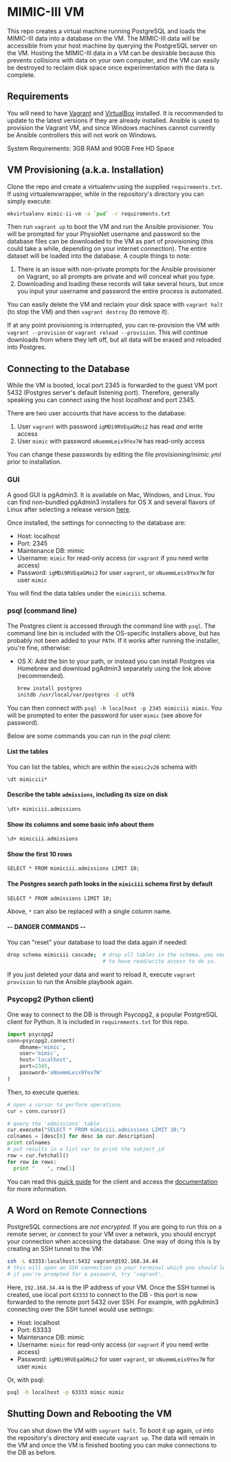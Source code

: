 # MIMIC-III VM

This repo creates a virtual machine running PostgreSQL and loads the
MIMIC-III data into a database on the VM. The MIMIC-III data will be
accessible from your host machine by querying the PostgreSQL server on
the VM. Hosting the MIMIC-III data in a VM can be desirable because this
prevents collisions with data on your own computer, and the VM can easily be
destroyed to reclaim disk space once experimentation with the data is complete.
 
## Requirements
You will need to have [Vagrant](https://www.vagrantup.com/downloads.html) and
[VirtualBox](https://www.virtualbox.org/wiki/Downloads) installed. It is
recommended to update to the latest versions if they are already installed.
Ansible is used to provision the Vagrant VM, and since Windows machines
cannot currently be Ansible controllers this will not work on Windows.

System Requirements: 3GB RAM and 90GB Free HD Space 

## VM Provisioning (a.k.a. Installation)
Clone the repo and create a virtualenv using the supplied `requirements.txt`. 
If using virtualenvwrapper, while in the repository's directory you can simply
execute:
 
```bash
mkvirtualenv mimic-ii-vm -a `pwd` -r requirements.txt
```

Then run `vagrant up` to boot the VM and run the Ansible provisioner. You
will be prompted for your PhysioNet username and password so the database
files can be downloaded to the VM as part of provisioning (this could
take a while, depending on your internet connection). The entire dataset
will be loaded into the database. A couple things to note:

1. There is an issue with non-private prompts for the Ansible provisioner
on Vagrant, so all prompts are private and will conceal what you type.
2. Downloading and loading these records will take several hours, but once you
input your username and password the entire process is automated.

You can easily delete the VM and reclaim your disk space with `vagrant halt`
(to stop the VM) and then `vagrant destroy` (to remove it).

If at any point provisioning is interrupted, you can re-provision the VM with
`vagrant --provision` or `vagrant reload --provision`. This will continue
downloads from where they left off, but all data will be erased and reloaded
into Postgres.

## Connecting to the Database
While the VM is booted, local port 2345 is forwarded to the guest VM port
5432 (Postgres server's default listening port). Therefore, generally
speaking you can connect using the host _localhost_ and port 2345.

There are two user accounts that have access to the database:

1. User `vagrant` with password `igMDi9RVEqaGMoi2` has read _and_ write access
2. User `mimic` with password `oNuemmLeix9Yex7W` has read-only access

You can change these passwords by editing the file _provisioning/mimic.yml_
prior to installation.

### GUI
A good GUI is pgAdmin3. It is available on Mac, Windows, and Linux. You
can find non-bundled pgAdmin3 installers for OS X and several flavors of 
Linux after selecting a release version
[here](http://www.postgresql.org/ftp/pgadmin3/release/).

Once installed, the settings for connecting to the database are:

  * Host: localhost
  * Port: 2345
  * Maintenance DB: mimic
  * Username: `mimic` for read-only access (or `vagrant` if you
    need write access)
  * Password: `igMDi9RVEqaGMoi2` for user `vagrant`, or `oNuemmLeix9Yex7W` for
    user `mimic`

You will find the data tables under the `mimiciii` schema.

### psql (command line)
The Postgres client is accessed through the command line with `psql`. The
command line bin is included with the OS-specific installers above, but
has probably not been added to your `PATH`. If it works after running the
installer, you're fine, otherwise:

  * OS X: Add the bin to your path, or instead you can install Postgres via
    Homebrew and download pgAdmin3 separately using the link above
    (recommended).

    ```bash
    brew install postgres
    initdb /usr/local/var/postgres -E utf8
    ```

You can then connect with `psql -h localhost -p 2345 mimiciii mimic`. You
will be prompted to enter the password for user `mimic` (see above for
password).

Below are some commands you can run in the *psql* client:

#### List the tables
You can list the tables, which are within the `mimic2v26` schema with

```psql
\dt mimiciii*
```

#### Describe the table `admissions`, including its size on disk

```psql
\dt+ mimiciii.admissions
```

#### Show its columns and some basic info about them 

```psql
\d+ mimiciii.admissions
```

#### Show the first 10 rows

```psql
SELECT * FROM mimiciii.admissions LIMIT 10;
```

#### The Postgres search path looks in the `mimiciii` schema first by default

```psql
SELECT * FROM admissions LIMIT 10;
```

Above, `*` can also be replaced with a single column name.

#### -- DANGER COMMANDS --

You can "reset" your database to load the data again if needed:

```bash
drop schema mimiciii cascade;  # drop all tables in the schema. you need
                               # to have read/write access to do so.
```

If you just deleted your data and want to reload it, execute
`vagrant provision` to run the Ansible playbook again.

### Psycopg2 (Python client)
One way to connect to the DB is through Psycopg2, a popular PostgreSQL client
for Python. It is included in `requirements.txt` for this repo.

```python
import psycopg2
conn=psycopg2.connect(
    dbname='mimic',
    user='mimic',
    host='localhost',
    port=2345,
    password='oNuemmLeix9Yex7W'
)
```

Then, to execute queries:

```python
# open a cursor to perform operations
cur = conn.cursor() 

# query the 'admissions' table
cur.execute("SELECT * FROM mimiciii.admissions LIMIT 10;")
colnames = [desc[0] for desc in cur.description]
print colnames
# put results in a list var to print the subject_id
row = cur.fetchall() 
for row in rows:
  print "    ", row[1]
```

You can read this
[quick guide](https://wiki.postgresql.org/wiki/Psycopg2_Tutorial) for the
client and access the [documentation](http://initd.org/psycopg/docs/) for more
information.

## A Word on Remote Connections
PostgreSQL connections are *not encrypted*. If you are going to run this on a
remote server, or connect to your VM over a network, you should encrypt your
connection when accessing the database. One way of doing this is by creating an
SSH tunnel to the VM:

```bash
ssh -L 63333:localhost:5432 vagrant@192.168.34.44
# this will open an SSH connection in your terminal which you should leave open.
# if you're prompted for a password, try 'vagrant'.
```

Here, `192.168.34.44` is the IP address of your VM. Once the SSH tunnel is
created, use local port `63333` to connect to the DB - this port is now
forwarded to the remote port 5432 over SSH. For example, with pgAdmin3
connecting over the SSH tunnel would use settings:

  * Host: localhost
  * Port: 63333
  * Maintenance DB: mimic
  * Username: `mimic` for read-only access (or `vagrant` if you
    need write access)
  * Password: `igMDi9RVEqaGMoi2` for user `vagrant`, or `oNuemmLeix9Yex7W` for
    user `mimic`

Or, with psql:

```bash
psql -h localhost -p 63333 mimic mimic 
```

## Shutting Down and Rebooting the VM
You can shut down the VM with `vagrant halt`. To boot it up again, `cd`
into the repository's directory and execute `vagrant up`. The data will
remain in the VM and once the VM is finished booting you can make
connections to the DB as before.
